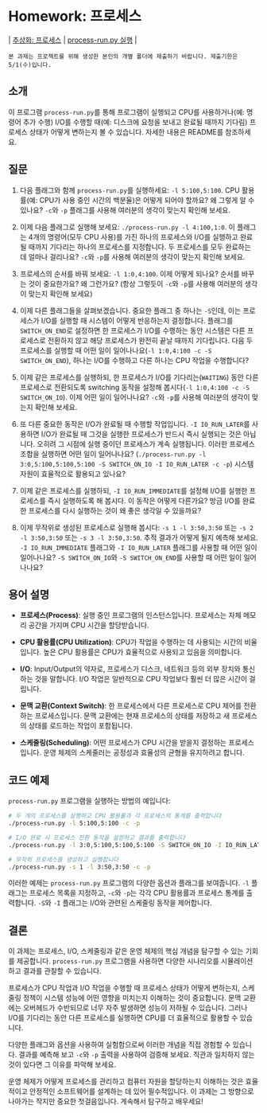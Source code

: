 # Homework: 프로세스

| [추상화: 프로세스](http://www.cs.wisc.edu/~remzi/OSTEP/cpu-intro.pdf) | [process-run.py 실행](https://github.com/chu-aie/os-2024/tree/main/src/ostep-homework/cpu-intro) |

```{note}
본 과제는 프로젝트를 위해 생성한 본인의 개별 폴더에 제출하기 바랍니다. 제출기한은 5/1(수)입니다.
```

## 소개

이 프로그램 `process-run.py`를 통해 프로그램이 실행되고 CPU를 사용하거나(예: 명령어 추가 수행) I/O를 수행할 때(예: 디스크에 요청을 보내고 완료될 때까지 기다림) 프로세스 상태가 어떻게 변하는지 볼 수 있습니다. 자세한 내용은 README를 참조하세요.

## 질문

1. 다음 플래그와 함께 `process-run.py`를 실행하세요: `-l 5:100,5:100`. CPU 활용률(예: CPU가 사용 중인 시간의 백분율)은 어떻게 되어야 할까요? 왜 그렇게 알 수 있나요? `-c`와 `-p` 플래그를 사용해 여러분의 생각이 맞는지 확인해 보세요.

2. 이제 다음 플래그로 실행해 보세요: `./process-run.py -l 4:100,1:0`. 이 플래그는 4개의 명령어(모두 CPU 사용)를 가진 하나의 프로세스와 I/O를 실행하고 완료될 때까지 기다리는 하나의 프로세스를 지정합니다. 두 프로세스를 모두 완료하는 데 얼마나 걸리나요? `-c`와 `-p`를 사용해 여러분의 생각이 맞는지 확인해 보세요.

3. 프로세스의 순서를 바꿔 보세요: `-l 1:0,4:100`. 이제 어떻게 되나요? 순서를 바꾸는 것이 중요한가요? 왜 그런가요? (항상 그렇듯이 `-c`와 `-p`를 사용해 여러분의 생각이 맞는지 확인해 보세요)

4. 이제 다른 플래그들을 살펴보겠습니다. 중요한 플래그 중 하나는 `-S`인데, 이는 프로세스가 I/O를 실행할 때 시스템이 어떻게 반응하는지 결정합니다. 플래그를 `SWITCH_ON_END`로 설정하면 한 프로세스가 I/O를 수행하는 동안 시스템은 다른 프로세스로 전환하지 않고 해당 프로세스가 완전히 끝날 때까지 기다립니다. 다음 두 프로세스를 실행할 때 어떤 일이 일어나나요(`-l 1:0,4:100 -c -S SWITCH_ON_END`), 하나는 I/O를 수행하고 다른 하나는 CPU 작업을 수행합니다?

5. 이제 같은 프로세스를 실행하되, 한 프로세스가 I/O를 기다리는(`WAITING`) 동안 다른 프로세스로 전환되도록 switching 동작을 설정해 봅시다(`-l 1:0,4:100 -c -S SWITCH_ON_IO`). 이제 어떤 일이 일어나나요? `-c`와 `-p`를 사용해 여러분의 생각이 맞는지 확인해 보세요.

6. 또 다른 중요한 동작은 I/O가 완료될 때 수행할 작업입니다. `-I IO_RUN_LATER`를 사용하면 I/O가 완료될 때 그것을 실행한 프로세스가 반드시 즉시 실행되는 것은 아닙니다. 오히려 그 시점에 실행 중이던 프로세스가 계속 실행됩니다. 이러한 프로세스 조합을 실행하면 어떤 일이 일어나나요? (`./process-run.py -l 3:0,5:100,5:100,5:100 -S SWITCH_ON_IO -I IO_RUN_LATER -c -p`) 시스템 자원이 효율적으로 활용되고 있나요?

7. 이제 같은 프로세스를 실행하되, `-I IO_RUN_IMMEDIATE`를 설정해 I/O를 실행한 프로세스를 즉시 실행하도록 해 봅시다. 이 동작은 어떻게 다른가요? 방금 I/O를 완료한 프로세스를 다시 실행하는 것이 왜 좋은 생각일 수 있을까요?

8. 이제 무작위로 생성된 프로세스로 실행해 봅시다: `-s 1 -l 3:50,3:50` 또는 `-s 2 -l 3:50,3:50` 또는 `-s 3 -l 3:50,3:50`. 추적 결과가 어떻게 될지 예측해 보세요. `-I IO_RUN_IMMEDIATE` 플래그와 `-I IO_RUN_LATER` 플래그를 사용할 때 어떤 일이 일어나나요? `-S SWITCH_ON_IO`와 `-S SWITCH_ON_END`를 사용할 때 어떤 일이 일어나나요?

## 용어 설명

- **프로세스(Process)**: 실행 중인 프로그램의 인스턴스입니다. 프로세스는 자체 메모리 공간을 가지며 CPU 시간을 할당받습니다.

- **CPU 활용률(CPU Utilization)**: CPU가 작업을 수행하는 데 사용되는 시간의 비율입니다. 높은 CPU 활용률은 CPU가 효율적으로 사용되고 있음을 의미합니다.

- **I/O**: Input/Output의 약자로, 프로세스가 디스크, 네트워크 등의 외부 장치와 통신하는 것을 말합니다. I/O 작업은 일반적으로 CPU 작업보다 훨씬 더 많은 시간이 걸립니다.

- **문맥 교환(Context Switch)**: 한 프로세스에서 다른 프로세스로 CPU 제어를 전환하는 프로세스입니다. 문맥 교환에는 현재 프로세스의 상태를 저장하고 새 프로세스의 상태를 로드하는 작업이 포함됩니다.

- **스케줄링(Scheduling)**: 어떤 프로세스가 CPU 시간을 받을지 결정하는 프로세스입니다. 운영 체제의 스케줄러는 공정성과 효율성의 균형을 유지하려고 합니다.

## 코드 예제

`process-run.py` 프로그램을 실행하는 방법의 예입니다:

```bash
# 두 개의 프로세스를 실행하고 CPU 활용률과 각 프로세스의 통계를 출력합니다
./process-run.py -l 5:100,5:100 -c -p

# I/O 완료 시 프로세스 전환 동작을 설정하고 결과를 출력합니다
./process-run.py -l 3:0,5:100,5:100,5:100 -S SWITCH_ON_IO -I IO_RUN_LATER -c -p

# 무작위 프로세스를 생성하고 실행합니다
./process-run.py -s 1 -l 3:50,3:50 -c -p
```

이러한 예제는 `process-run.py` 프로그램의 다양한 옵션과 플래그를 보여줍니다. `-l` 플래그는 프로세스 목록을 지정하고, `-c`와 `-p`는 각각 CPU 활용률과 프로세스 통계를 출력합니다. `-S`와 `-I` 플래그는 I/O와 관련된 스케줄링 동작을 제어합니다.

## 결론

이 과제는 프로세스, I/O, 스케줄링과 같은 운영 체제의 핵심 개념을 탐구할 수 있는 기회를 제공합니다. `process-run.py` 프로그램을 사용하면 다양한 시나리오를 시뮬레이션하고 결과를 관찰할 수 있습니다.

프로세스가 CPU 작업과 I/O 작업을 수행할 때 프로세스 상태가 어떻게 변하는지, 스케줄링 정책이 시스템 성능에 어떤 영향을 미치는지 이해하는 것이 중요합니다. 문맥 교환에는 오버헤드가 수반되므로 너무 자주 발생하면 성능이 저하될 수 있습니다. 그러나 I/O를 기다리는 동안 다른 프로세스를 실행하면 CPU를 더 효율적으로 활용할 수 있습니다.

다양한 플래그와 옵션을 사용하여 실험함으로써 이러한 개념을 직접 경험할 수 있습니다. 결과를 예측해 보고 `-c`와 `-p` 출력을 사용하여 검증해 보세요. 직관과 일치하지 않는 것이 있다면 그 이유를 파악해 보세요.

운영 체제가 어떻게 프로세스를 관리하고 컴퓨터 자원을 할당하는지 이해하는 것은 효율적이고 안정적인 소프트웨어를 설계하는 데 있어 필수적입니다. 이 과제는 그 방향으로 나아가는 작지만 중요한 첫걸음입니다. 계속해서 탐구하고 배우세요!
